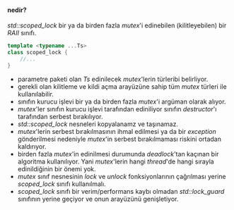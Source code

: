 #### nedir?
_std::scoped_lock_ bir ya da birden fazla _mutex_'i edinebilen (kilitleyebilen) bir _RAII_ sınıfı.<br>

```cpp
template <typename ...Ts>
class scoped_lock {
    //...
}
```
- parametre paketi olan _Ts_ edinilecek _mutex_'lerin türleribi belirliyor.
- gerekli olan kilitleme ve kildi açma arayüzüne sahip tüm _mutex_ türleri ile kullanılabilir.
- sınıfın kurucu işlevi bir ya da birden fazla _mutex_'i argüman olarak alıyor.
- _mutex_'ler sınıfın kurucu işlevi tarafından ediniliyor sınıfın _destructor_'ı tarafından serbest bırakılıyor.
- _std::scoped_lock_ nesneleri kopyalanamz ve taşınamaz.
- _mutex_'lerin serbest bırakılmasının ihmal edilmesi ya da bir _exception_ gönderilmesi nedeniyle _mutex_'in serbest bırakılmaması riskini ortadan kaldırıyor.
- birden fazla _mutex_'in edinilmesi durumunda _deadlock_'tan kaçınan bir algoritma kullanılıyor. Yani _mutex_'lerin hangi _thread_'de hangi sırayla edinildiğinin bir önemi yok.
- _mutex_ sınıf nesnesinin _lock_ ve _unlock_ fonksiyonlarının çağrılması yerine _scoped_lock_ sınıfı kullanılmalı.
- _scoped_lock_ sınıfı bir verim/performans kaybı olmadan _std::lock_guard_ sınıfının yerine geçiyor ve onun arayüzünü genişletiyor.
